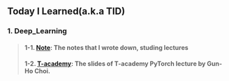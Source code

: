 ## Today I Learned(a.k.a TID)

### 1. Deep_Learning
>#### 1-1. [Note](https://github.com/Alohasprit/TIL/tree/master/Deep_Learning/Note): The notes that I wrote down, studing lectures 
>#### 1-2. [T-academy](https://github.com/Alohasprit/TIL/tree/master/Deep_Learning/T-academy): The slides of T-academy PyTorch lecture by Gun-Ho Choi.
